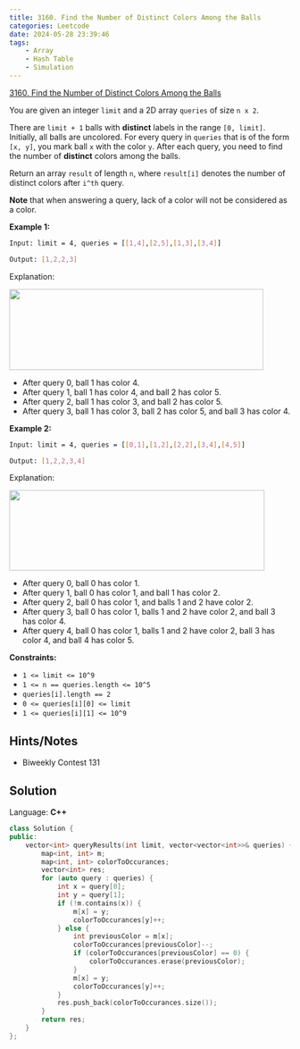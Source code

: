 ```yaml
---
title: 3160. Find the Number of Distinct Colors Among the Balls
categories: Leetcode
date: 2024-05-28 23:39:46
tags:
    - Array
    - Hash Table
    - Simulation
---
```


[3160. Find the Number of Distinct Colors Among the Balls](https://leetcode.com/problems/find-the-number-of-distinct-colors-among-the-balls/description/)

You are given an integer `limit` and a 2D array `queries` of size `n x 2`.

There are `limit + 1` balls with **distinct**  labels in the range `[0, limit]`. Initially, all balls are uncolored. For every query in `queries` that is of the form `[x, y]`, you mark ball `x` with the color `y`. After each query, you need to find the number of **distinct**  colors among the balls.

Return an array `result` of length `n`, where `result[i]` denotes the number of distinct colors after `i^th` query.

**Note**  that when answering a query, lack of a color will not be considered as a color.

**Example 1:**

```bash
Input: limit = 4, queries = [[1,4],[2,5],[1,3],[3,4]]

Output: [1,2,2,3]
```

Explanation:

<img alt="" src="https://assets.leetcode.com/uploads/2024/04/17/ezgifcom-crop.gif" style="width: 455px; height: 145px;">

- After query 0, ball 1 has color 4.
- After query 1, ball 1 has color 4, and ball 2 has color 5.
- After query 2, ball 1 has color 3, and ball 2 has color 5.
- After query 3, ball 1 has color 3, ball 2 has color 5, and ball 3 has color 4.

**Example 2:**

```bash
Input: limit = 4, queries = [[0,1],[1,2],[2,2],[3,4],[4,5]]

Output: [1,2,2,3,4]
```

Explanation:

**<img alt="" src="https://assets.leetcode.com/uploads/2024/04/17/ezgifcom-crop2.gif" style="width: 457px; height: 144px;">**

- After query 0, ball 0 has color 1.
- After query 1, ball 0 has color 1, and ball 1 has color 2.
- After query 2, ball 0 has color 1, and balls 1 and 2 have color 2.
- After query 3, ball 0 has color 1, balls 1 and 2 have color 2, and ball 3 has color 4.
- After query 4, ball 0 has color 1, balls 1 and 2 have color 2, ball 3 has color 4, and ball 4 has color 5.

**Constraints:**

- `1 <= limit <= 10^9`
- `1 <= n == queries.length <= 10^5`
- `queries[i].length == 2`
- `0 <= queries[i][0] <= limit`
- `1 <= queries[i][1] <= 10^9`

## Hints/Notes

- Biweekly Contest 131

## Solution

Language: **C++**

```C++
class Solution {
public:
    vector<int> queryResults(int limit, vector<vector<int>>& queries) {
        map<int, int> m;
        map<int, int> colorToOccurances;
        vector<int> res;
        for (auto query : queries) {
            int x = query[0];
            int y = query[1];
            if (!m.contains(x)) {
                m[x] = y;
                colorToOccurances[y]++;
            } else {
                int previousColor = m[x];
                colorToOccurances[previousColor]--;
                if (colorToOccurances[previousColor] == 0) {
                    colorToOccurances.erase(previousColor);
                }
                m[x] = y;
                colorToOccurances[y]++;
            }
            res.push_back(colorToOccurances.size());
        }
        return res;
    }
};
```
